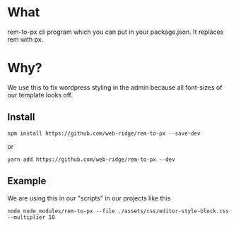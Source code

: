 # What

rem-to-px cli program which you can put in your package.json. It replaces rem with px.

# Why?

We use this to fix wordpress styling in the admin because all font-sizes of our template looks off.

## Install

```
npm install https://github.com/web-ridge/rem-to-px --save-dev
```

or

```
yarn add https://github.com/web-ridge/rem-to-px --dev
```


## Example

We are using this in our "scripts" in our projects like this
```
node node_modules/rem-to-px --file ./assets/css/editor-style-block.css --multiplier 10
```
